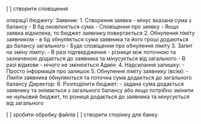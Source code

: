 [ ] створити сповіщення

операції бюджету:
    Заявник:
      1. Створення заявки - мінус вказана сума з балансу
        - В бд оновлюється сума
        - Сповіщення про заявку
        - Якщо заявка відхилена, то бюджет заявнику повертається
      2. Обнулення ліміту заявником - в бд обнуляється сума заявника та його гроші додаються до балансу загального
        - Буде сповіщення про обнулення ліміту
      3. Запит на зміну ліміту:
        - В разі підтвердження - різниця між поточною та зазначеною додається до заявника та мінусується від загального
        - В разі відмови - нічого не змінюється
    Адмін:
      4. Надсилання залишку:
        - Просто інформація про залишок 
      5. Обнулення ліміту заявнику (всім):
        - Ліміти заявника обнуляються та поточна сума додається до загального балансу
    Директор:
      6. Розподілити бюджет:
        - задана сума додається заявнику та знімається з загального балансу або якщо потрібно змінити не нульовий бюджет, то різниця додається до заявника та мінусується від загального
        
[ ] зробити обробку файлів
[ ] створити сторінку для банку
